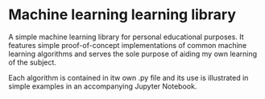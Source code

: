 # Machine learning learning library
 
 A simple machine learning library for personal educational purposes. It features simple proof-of-concept implementations of common machine learning algorithms and serves the sole purpose of aiding my own learning of the subject.

 Each algorithm is contained in itw own .py file and its use is illustrated in simple examples in an accompanying Jupyter Notebook.